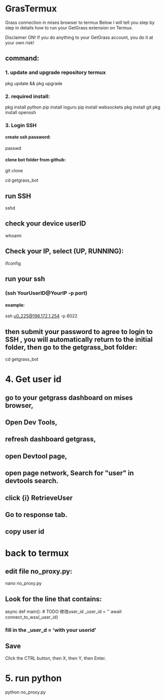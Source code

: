 # GrasTermux
Grass connection in mises browser to termux 
Below I will tell you step by step in details how to run your GetGrass extension on Termux.

Disclaimer ON!
If you do anything to your GetGrass account, you do it at your own risk! 

## command:

### 1. update and upgrade repository termux

pkg update && pkg upgrade 

### 2. required install:

pkg install python
pip install loguru
pip install websockets
pkg install git
pkg install openssh

### 3. Login SSH
#### create ssh password:

passwd

#### clone bot folder from github: 

git clone 

cd getgrass_bot

## run SSH

sshd

## check your device userID 

whoami

## Check your IP, select (UP, RUNNING):

ifconfig

## run your ssh
### (ssh YourUserID@YourIP -p port)
#### example: 

ssh u0_225@198.172.1.254 -p 8022

## then submit your password to agree to login to SSH , you will automatically return to the initial folder, then go to the getgrass_bot folder:

cd getgrass_bot

# 4. Get user id 
## go to your getgrass dashboard on mises browser,
## Open Dev Tools,
## refresh dashboard getgrass,
## open Devtool page,
## open page network, Search for "user" in devtools search.
## click {i} RetrieveUser
## Go to response tab.
## copy user id

# back to termux 
## edit file no_proxy.py:

nano no_proxy.py

## Look for the line that contains:

async def main():
    # TODO 修改user_id
    _user_id = ''
    await connect_to_wss(_user_id)
    

### fill in the _user_d = 'with your userid'

## Save 

Click the CTRL button, then X, then Y, then Enter. 

# 5. run python

python no_proxy.py
